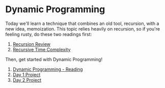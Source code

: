 # Dynamic Programming

Today we'll learn a technique that combines an old tool, recursion, with a new idea, memoization. This topic relies heavily on recursion, so if you're feeling rusty, do these two readings first: 

1. [Recursion Review](./recursion.md)
2. [Recursive Time Complexity](./recursive_time_complexity.md)

Then, get started with Dynamic Programming!

1. [Dynamic Programming - Reading](./dynamic_programming_1.md)
2. [Day 1 Project](./dynamic_programming_2.md)
3. [Day 2 Project](../../../advanced_dp/project/firstname_lastname/README.md)
